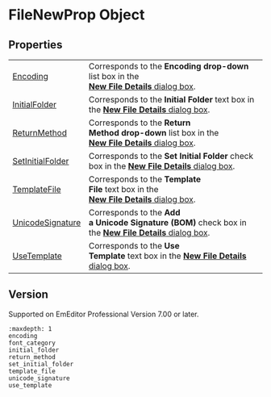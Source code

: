 # FileNewProp Object

## Properties

|     |     |
| --- | --- |
| [Encoding](encoding) | Corresponds to the **Encoding drop-down** list box in the <br> [**New File Details** dialog box](../../dlg/properties/file/new_details/index). |
| [InitialFolder](initial_folder) | Corresponds to the **Initial Folder** text box in the [**New File Details** dialog box](../../dlg/properties/file/new_details/index). |
| [ReturnMethod](return_method) | Corresponds to the **Return**<br>**Method drop-down** list box in the <br> [**New File Details** dialog box](../../dlg/properties/file/new_details/index). |
| [SetInitialFolder](set_initial_folder) | Corresponds to the **Set Initial Folder** check box in the [**New File Details** dialog box](../../dlg/properties/file/new_details/index). |
| [TemplateFile](template_file) | Corresponds to the **Template**<br>**File** text box in the <br> [**New File Details** dialog box](../../dlg/properties/file/new_details/index). |
| [UnicodeSignature](unicode_signature) | Corresponds to the **Add**<br>**a Unicode Signature (BOM)** check box in the [**New File Details** dialog box](../../dlg/properties/file/new_details/index). |
| [UseTemplate](use_template) | Corresponds to the **Use**<br>**Template** text box in the [**New File Details** dialog box](../../dlg/properties/file/new_details/index). |

## Version

Supported on EmEditor Professional Version 7.00 or later.


```{toctree}
:maxdepth: 1
encoding
font_category
initial_folder
return_method
set_initial_folder
template_file
unicode_signature
use_template
```
